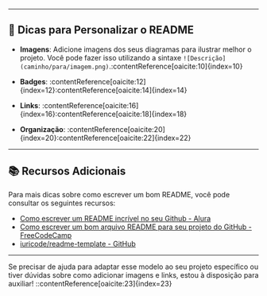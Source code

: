 
---

## 🔧 Dicas para Personalizar o README

- **Imagens**: Adicione imagens dos seus diagramas para ilustrar melhor o projeto. Você pode fazer isso utilizando a sintaxe `![Descrição](caminho/para/imagem.png)`.:contentReference[oaicite:10]{index=10}

- **Badges**: :contentReference[oaicite:12]{index=12}:contentReference[oaicite:14]{index=14}

- **Links**: :contentReference[oaicite:16]{index=16}:contentReference[oaicite:18]{index=18}

- **Organização**: :contentReference[oaicite:20]{index=20}:contentReference[oaicite:22]{index=22}

---

## 📚 Recursos Adicionais

Para mais dicas sobre como escrever um bom README, você pode consultar os seguintes recursos:

- [Como escrever um README incrível no seu Github - Alura](https://www.alura.com.br/artigos/escrever-bom-readme)
- [Como escrever um bom arquivo README para seu projeto do GitHub - FreeCodeCamp](https://www.freecodecamp.org/portuguese/news/como-escrever-um-bom-arquivo-readme-para-seu-projeto-do-github/)
- [iuricode/readme-template - GitHub](https://github.com/iuricode/readme-template)

---

Se precisar de ajuda para adaptar esse modelo ao seu projeto específico ou tiver dúvidas sobre como adicionar imagens e links, estou à disposição para auxiliar!
::contentReference[oaicite:23]{index=23}
 
